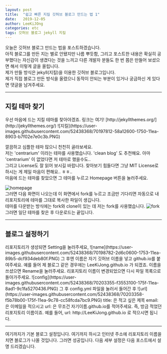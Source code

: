 ```yaml
---
layout: post
title:  "쉽고 빠른 지킬 깃허브 블로그 만드는 법 1"
date:   2019-12-05
author: LeeKiJOng
categories: etc
tags: 깃허브 블로그 jekyll 지킬 
---
```


오늘은 깃허브 블로그 만드는 법을 포스트하겠습니다.  
아직 블로그를 만든 지는 별로 안됐지만 나름 뿌듯함, 그리고 포스트한 내용은 확실히 공부했다는 자신감이 생겼다는 것을 느끼고 다른 개발자 분들도 한 번 쯤은 만들어 보셨으면 해서 이렇게 글을 올립니다.  
제가 만들 방식은 jekyll(지킬)을 이용한 깃허브 블로그입니다.  
제가 직접 블로그 만든 방식을 올렸으니 동작이 안되는 부분이 있거나 궁금하신 게 있다면 댓글을 남겨주세요.  

<hr>

<h2>지킬 테마 찾기</h2>
우선 마음에 드는 지킬 테마를 찾아야겠죠.  
링크는 여기! [http://jekyllthemes.org/](http://jekyllthemes.org/)  
![지킬](https://user-images.githubusercontent.com/52438368/70197812-58a12600-1750-11ea-8903-b7f02e7e0c3b.PNG)  

깔끔하고 심플한 테마 많으니 천천히 골라보세요.  
저는 'centrarium' 이라는 테마를 사용했습니다. 'clean blog' 도 추천해요. 아마 'centrarium' 이 없었다면 저 테마로 했을수도..  
그리고 License도 잘 읽어 보시길 바랍니다. 찾아보기 힘들다면 그냥 MIT License로 하시는 게 제일 마음이 편해요.. ㅎㅎ..  
마음에 드는 테마를 찾았으면 그 테마를 누르고 Homepage 버튼을 눌러주세요.  

![homepage](https://user-images.githubusercontent.com/52438368/70198579-94d58600-1752-11ea-934a-a706eaf00f8b.PNG)  
그러면 다음 화면이 나오는데 이 화면에서 fork를 누르고 조금만 기다리면 자동으로 내 리포지토리에 테마를 그대로 복사한 파일이 생깁니다.  
테마를 다운받는 방식에는 fork와 clone이 있는 데 저는 fork를 사용했습니다.
![fork](https://user-images.githubusercontent.com/52438368/70198584-969f4980-1752-11ea-8f1f-effe7789cf14.PNG)  
그러면 일단 테마를 찾은 후 다운로드는 끝입니다.

<hr>

<h2>블로그 설정하기</h2>
리포지토리가 생성되면 Setting을 눌러주세요,  
![name](https://user-images.githubusercontent.com/52438368/70198782-2d6c0600-1753-11ea-89b5-dcf934deb80f.PNG)  
그 후엔 이름은 자기 깃허브 이름을 넣고 github.io를 붙여주세요.  
예를 들어 제 블로그 같은 경우에는  
LeeKiJong.github.io  
가 되겠죠. 이름을 쓰셨으면 Rename을 눌러주세요.  
리포지토리 이름이 변경되었으면 다시 파일 목록으로 돌아가주세요.  
![config](https://user-images.githubusercontent.com/52438368/70203355-f3553100-175f-11ea-8ad1-9c1fa5270436.PNG) 
그 후 config.yml 파일을 눌러서 들어간 후  
![url](https://user-images.githubusercontent.com/52438368/70203358-f5b78b00-175f-11ea-9c78-cc58fcda7bc9.PNG)  
title: 은 적고 싶은 제목  
email: 은 이메일을 적으시고
url: 은 무조건 자기이름.github.io를 적어주세요. 즉, 방금 적었던 리포지토리 이름이죠.  
예를 들어,  
url: http://LeeKiJong.github.io  
로 적으시면 됩니다.  
<hr>
여기까지가 기본 블로그 설정입니다. 여기까지 하시고 인터넷 주소에 리포지토리 이름을 치면 블로그가 나올 것입니다. 그러면 성공입니다. 다음 세부 설정은 다음 포스트에서 설명 드리겠습니다.



